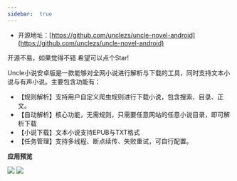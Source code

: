 ```yaml
---
sidebar:  true
---
```


- 开源地址：[https://github.com/unclezs/uncle-novel-android](https://github.com/unclezs/uncle-novel-android)

开源不易，如果觉得不错 希望可以点个Star!

Uncle小说安卓版是一款能够对全网小说进行解析与下载的工具，同时支持文本小说与有声小说。主要包含功能有：

- 【规则解析】支持用户自定义爬虫规则进行下载小说，包含搜索、目录、正文。
- 【自动解析】核心功能，无需规则，只需要任意网站的任意小说目录，即可解析下载
- 【小说下载】文本小说支持EPUB与TXT格式
- 【任务管理】支持多线程、断点续传、失败重试，可自行配置。

**应用预览**

<img src="https://gitee.com/unclezs/image-blog/raw/master/20210528181802.png"/>

<img src="https://gitee.com/unclezs/image-blog/raw/master/20210528181937.png"/>